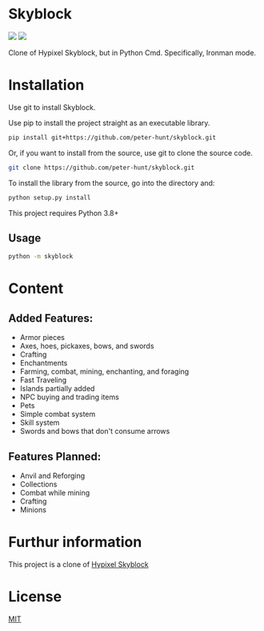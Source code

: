 # Skyblock
![](https://img.shields.io/github/repo-size/peter-hunt/skyblock)
![](https://img.shields.io/github/license/peter-hunt/skyblock)


Clone of Hypixel Skyblock, but in Python Cmd.
Specifically, Ironman mode.

# Installation
Use git to install Skyblock.

Use pip to install the project straight as an executable library.

```bash
pip install git+https://github.com/peter-hunt/skyblock.git
```

Or, if you want to install from the source, use git to clone the source code.

```bash
git clone https://github.com/peter-hunt/skyblock.git
```

To install the library from the source, go into the directory and:

```bash
python setup.py install
```

This project requires Python 3.8+

## Usage
```bash
python -m skyblock
```

# Content
## Added Features:
* Armor pieces
* Axes, hoes, pickaxes, bows, and swords
* Crafting
* Enchantments
* Farming, combat, mining, enchanting, and foraging
* Fast Traveling
* Islands partially added
* NPC buying and trading items
* Pets
* Simple combat system
* Skill system
* Swords and bows that don't consume arrows

## Features Planned:
* Anvil and Reforging
* Collections
* Combat while mining
* Crafting
* Minions

# Furthur information
This project is a clone of [Hypixel Skyblock](https://hypixel-skyblock.fandom.com/wiki/Hypixel_SkyBlock_Wiki)

# License
[MIT](LICENSE.txt)
